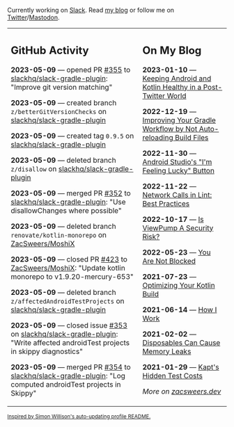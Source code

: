 Currently working on [Slack](https://slack.com/). Read [my blog](https://zacsweers.dev/) or follow me on [Twitter](https://twitter.com/ZacSweers)/[Mastodon](https://hachyderm.io/@ZacSweers).

<table><tr><td valign="top" width="60%">

## GitHub Activity
<!-- githubActivity starts -->
**2023-05-09** — opened PR [#355](https://github.com/slackhq/slack-gradle-plugin/pull/355) to [slackhq/slack-gradle-plugin](https://github.com/slackhq/slack-gradle-plugin): "Improve git version matching"

**2023-05-09** — created branch `z/betterGitVersionChecks` on [slackhq/slack-gradle-plugin](https://github.com/slackhq/slack-gradle-plugin)

**2023-05-09** — created tag `0.9.5` on [slackhq/slack-gradle-plugin](https://github.com/slackhq/slack-gradle-plugin)

**2023-05-09** — deleted branch `z/disallow` on [slackhq/slack-gradle-plugin](https://github.com/slackhq/slack-gradle-plugin)

**2023-05-09** — merged PR [#352](https://github.com/slackhq/slack-gradle-plugin/pull/352) to [slackhq/slack-gradle-plugin](https://github.com/slackhq/slack-gradle-plugin): "Use disallowChanges where possible"

**2023-05-09** — deleted branch `renovate/kotlin-monorepo` on [ZacSweers/MoshiX](https://github.com/ZacSweers/MoshiX)

**2023-05-09** — closed PR [#423](https://github.com/ZacSweers/MoshiX/pull/423) to [ZacSweers/MoshiX](https://github.com/ZacSweers/MoshiX): "Update kotlin monorepo to v1.9.20-mercury-653"

**2023-05-09** — deleted branch `z/affectedAndroidTestProjects` on [slackhq/slack-gradle-plugin](https://github.com/slackhq/slack-gradle-plugin)

**2023-05-09** — closed issue [#353](https://github.com/slackhq/slack-gradle-plugin/issues/353) on [slackhq/slack-gradle-plugin](https://github.com/slackhq/slack-gradle-plugin): "Write affected androidTest projects in skippy diagnostics"

**2023-05-09** — merged PR [#354](https://github.com/slackhq/slack-gradle-plugin/pull/354) to [slackhq/slack-gradle-plugin](https://github.com/slackhq/slack-gradle-plugin): "Log computed androidTest projects in Skippy"
<!-- githubActivity ends -->
</td><td valign="top" width="40%">

## On My Blog
<!-- blog starts -->
**2023-01-10** — [Keeping Android and Kotlin Healthy in a Post-Twitter World](https://www.zacsweers.dev/keeping-android-healthy/)

**2022-12-19** — [Improving Your Gradle Workflow by Not Auto-reloading Build Files](https://www.zacsweers.dev/improving-your-workflow-by-not-auto-reloading-build-files/)

**2022-11-30** — [Android Studio's "I'm Feeling Lucky" Button](https://www.zacsweers.dev/android-studios-im-feeling-lucky-button/)

**2022-11-22** — [Network Calls in Lint: Best Practices](https://www.zacsweers.dev/network-calls-in-lint-best-practices/)

**2022-10-17** — [Is ViewPump A Security Risk?](https://www.zacsweers.dev/is-viewpump-a-security-risk/)

**2022-05-23** — [You Are Not Blocked](https://www.zacsweers.dev/you-are-not-blocked/)

**2021-07-23** — [Optimizing Your Kotlin Build](https://www.zacsweers.dev/optimizing-your-kotlin-build/)

**2021-06-14** — [How I Work](https://www.zacsweers.dev/how-i-work/)

**2021-02-02** — [Disposables Can Cause Memory Leaks](https://www.zacsweers.dev/disposables-can-cause-memory-leaks/)

**2021-01-29** — [Kapt's Hidden Test Costs](https://www.zacsweers.dev/kapts-hidden-test-costs/)
<!-- blog ends -->
_More on [zacsweers.dev](https://zacsweers.dev/)_
</td></tr></table>

<sub><a href="https://simonwillison.net/2020/Jul/10/self-updating-profile-readme/">Inspired by Simon Willison's auto-updating profile README.</a></sub>